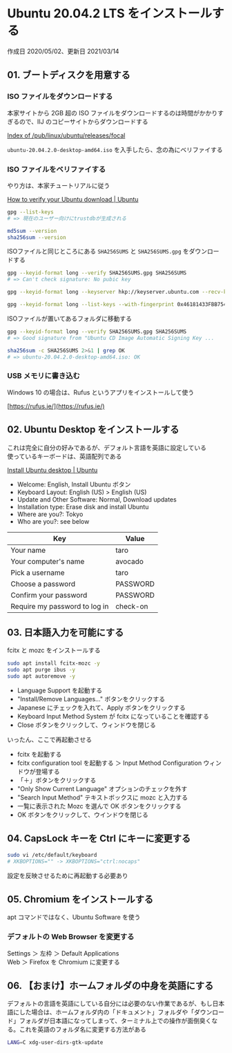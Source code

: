 # Ubuntu 20.04.2 LTS をインストールする

作成日 2020/05/02、更新日 2021/03/14

## 01. ブートディスクを用意する

### ISO ファイルをダウンロードする

本家サイトから 2GB 超の ISO ファイルをダウンロードするのは時間がかかりすぎるので、IIJ のコピーサイトからダウンロードする

[Index of /pub/linux/ubuntu/releases/focal](https://ftp.iij.ad.jp/pub/linux/ubuntu/releases/focal/)

`ubuntu-20.04.2.0-desktop-amd64.iso` を入手したら、念の為にベリファイする

### ISO ファイルをベリファイする

やり方は、本家チュートリアルに従う

[How to verify your Ubuntu download \| Ubuntu](https://ubuntu.com/tutorials/tutorial-how-to-verify-ubuntu)

```bash
gpg --list-keys
# => 現在のユーザー向けにtrustdbが生成される

md5sum --version
sha256sum --version
```

ISOファイルと同じところにある `SHA256SUMS` と `SHA256SUMS.gpg` をダウンロードする

```bash
gpg --keyid-format long --verify SHA256SUMS.gpg SHA256SUMS
# => Can't check signature: No pubic key

gpg --keyid-format long --keyserver hkp://keyserver.ubuntu.com --recv-keys 0x46181433FBB75451 0xD94AA3F0EFE21092

gpg --keyid-format long --list-keys --with-fingerprint 0x46181433FBB75451 0xD94AA3F0EFE21092
```

ISOファイルが置いてあるフォルダに移動する

```bash
gpg --keyid-format long --verify SHA256SUMS.gpg SHA256SUMS
# => Good signature from "Ubuntu CD Image Automatic Signing Key ...

sha256sum -c SHA256SUMS 2>&1 | grep OK
# => ubuntu-20.04.2.0-desktop-amd64.iso: OK
```

### USB メモリに書き込む

Windows 10 の場合は、Rufus というアプリをインストールして使う

[https://rufus.ie/](https://rufus.ie/)

## 02. Ubuntu Desktop をインストールする

これは完全に自分の好みであるが、デフォルト言語を英語に設定している\
使っているキーボードは、英語配列である

[Install Ubuntu desktop \| Ubuntu](https://ubuntu.com/tutorials/tutorial-install-ubuntu-desktop#1-overview)

- Welcome: English, Install Ubuntu ボタン
- Keyboard Layout: English (US) > English (US)
- Update and Other Software: Normal, Download updates
- Installation type: Erase disk and install Ubuntu
- Where are you?: Tokyo
- Who are you?: see below

| Key                           | Value    |
| ----------------------------- | -------- |
| Your name                     | taro     |
| Your computer's name          | avocado  |
| Pick a username               | taro     |
| Choose a password             | PASSWORD |
| Confirm your password         | PASSWORD |
| Require my password to log in | check-on |

## 03. 日本語入力を可能にする

fcitx と mozc をインストールする

```bash
sudo apt install fcitx-mozc -y
sudo apt purge ibus -y
sudo apt autoremove -y
```

- Language Support を起動する
- "Install/Remove Languages..." ボタンをクリックする
- Japanese にチェックを入れて、Apply ボタンをクリックする
- Keyboard Input Method System が fcitx になっていることを確認する
- Close ボタンをクリックして、ウィンドウを閉じる

いったん、ここで再起動させる

- fcitx を起動する
- fcitx configuration tool を起動する ＞ Input Method Configuration ウィンドウが登場する
- 「＋」ボタンをクリックする
- "Only Show Current Language" オプションのチェックを外す
- "Search Input Method" テキストボックスに mozc と入力する
- 一覧に表示された Mozc を選んで OK ボタンをクリックする
- OK ボタンをクリックして、ウインドウを閉じる

## 04. CapsLock キーを Ctrl にキーに変更する

```bash
sudo vi /etc/default/keyboard
# XKBOPTIONS="" -> XKBOPTIONS="ctrl:nocaps"
```

設定を反映させるために再起動する必要あり

## 05. Chromium をインストールする

apt コマンドではなく、Ubuntu Software を使う

### デフォルトの Web Browser を変更する

Settings ＞ 左枠 ＞ Default Applications\
Web ＞ Firefox を Chromium に変更する

## 06. 【おまけ】ホームフォルダの中身を英語にする

デフォルトの言語を英語にしている自分には必要のない作業であるが、もし日本語にした場合は、ホームフォルダ内の「ドキュメント」フォルダや「ダウンロード」フォルダが日本語になってしまって、ターミナル上での操作が面倒臭くなる。これを英語のフォルダ名に変更する方法がある

```bash
LANG=C xdg-user-dirs-gtk-update
```
